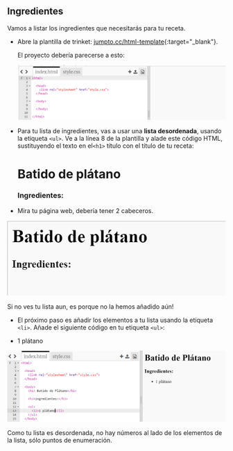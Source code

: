 ## Ingredientes

Vamos a listar los ingredientes que necesitarás para tu receta.

+ Abre la plantilla de trinket: [jumpto.cc/html-template](http://jumpto.cc/html-template){:target="_blank"}.
    
    El proyecto debería parecerse a esto:
    
    ![captura de pantalla](images/recipe-starter.png)

+ Para tu lista de ingredientes, vas a usar una **lista desordenada**, usando la etiqueta `<ul>`. Ve a la línea 8 de la plantilla y alade este código HTML, sustituyendo el texto en el`<h1>` título con el título de tu receta:

    <h1>Batido de plátano</h1>
    
    <h3>Ingredientes:</h3>
    
    <ul>
    
    </ul>
    

+ Mira tu página web, debería tener 2 cabeceros.

![captura de pantalla](images/recipe-headings.png)

Si no ves tu lista aun, es porque no la hemos añadido aún!

+ El próximo paso es añadir los elementos a tu lista usando la etiqueta `<li>`. Añade el siguiente código en tu etiqueta `<ul>`:

    <li>1 plátano</li>
    

![captura de pantalla](images/recipe-ul.png)

Como tu lista es desordenada, no hay números al lado de los elementos de la lista, sólo puntos de enumeración.